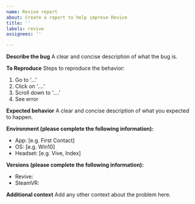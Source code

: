 ```yaml
---
name: Revive report
about: Create a report to help improve Revive
title: ''
labels: revive
assignees: ''

---
```


**Describe the bug**
A clear and concise description of what the bug is.

**To Reproduce**
Steps to reproduce the behavior:
1. Go to '...'
2. Click on '....'
3. Scroll down to '....'
4. See error

**Expected behavior**
A clear and concise description of what you expected to happen.

**Environment (please complete the following information):**
 - App: [e.g. First Contact]
 - OS: [e.g. Win10]
 - Headset: [e.g. Vive, Index]

**Versions (please complete the following information):**
 - Revive:
 - SteamVR:

**Additional context**
Add any other context about the problem here.
